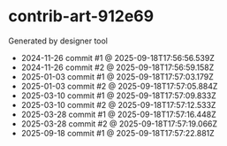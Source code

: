 # contrib-art-912e69
Generated by designer tool
- 2024-11-26 commit #1 @ 2025-09-18T17:56:56.539Z
- 2024-11-26 commit #2 @ 2025-09-18T17:56:59.158Z
- 2025-01-03 commit #1 @ 2025-09-18T17:57:03.179Z
- 2025-01-03 commit #2 @ 2025-09-18T17:57:05.884Z
- 2025-03-10 commit #1 @ 2025-09-18T17:57:09.833Z
- 2025-03-10 commit #2 @ 2025-09-18T17:57:12.533Z
- 2025-03-28 commit #1 @ 2025-09-18T17:57:16.448Z
- 2025-03-28 commit #2 @ 2025-09-18T17:57:19.066Z
- 2025-09-18 commit #1 @ 2025-09-18T17:57:22.881Z
